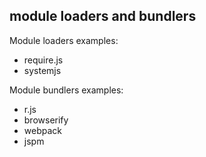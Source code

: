## module loaders and bundlers

Module loaders examples:

* require.js
* systemjs

Module bundlers examples:

* r.js
* browserify
* webpack
* jspm
